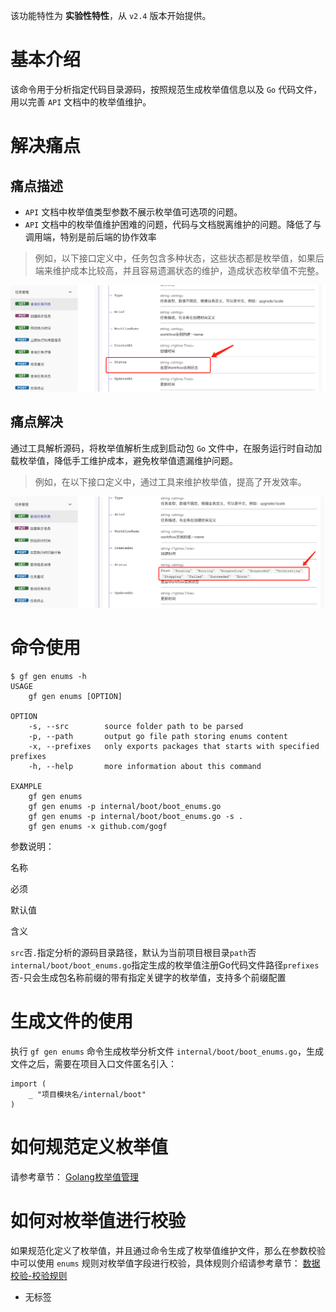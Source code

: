 该功能特性为 **实验性特性**，从 `v2.4` 版本开始提供。

# 基本介绍

该命令用于分析指定代码目录源码，按照规范生成枚举值信息以及 `Go` 代码文件，用以完善 `API` 文档中的枚举值维护。

# 解决痛点

## 痛点描述

- `API` 文档中枚举值类型参数不展示枚举值可选项的问题。
- `API` 文档中的枚举值维护困难的问题，代码与文档脱离维护的问题。降低了与调用端，特别是前后端的协作效率

> 例如，以下接口定义中，任务包含多种状态，这些状态都是枚举值，如果后端来维护成本比较高，并且容易遗漏状态的维护，造成状态枚举值不完整。

![](/download/attachments/86187843/image2023-4-24_14-49-11.png?version=1&modificationDate=1682318872442&api=v2)

## 痛点解决

通过工具解析源码，将枚举值解析生成到启动包 `Go` 文件中，在服务运行时自动加载枚举值，降低手工维护成本，避免枚举值遗漏维护问题。

> 例如，在以下接口定义中，通过工具来维护枚举值，提高了开发效率。

![](/download/attachments/86187843/image2023-4-24_14-48-13.png?version=1&modificationDate=1682318814110&api=v2)

# 命令使用

```
$ gf gen enums -h
USAGE
    gf gen enums [OPTION]

OPTION
    -s, --src        source folder path to be parsed
    -p, --path       output go file path storing enums content
    -x, --prefixes   only exports packages that starts with specified prefixes
    -h, --help       more information about this command

EXAMPLE
    gf gen enums
    gf gen enums -p internal/boot/boot_enums.go
    gf gen enums -p internal/boot/boot_enums.go -s .
    gf gen enums -x github.com/gogf
```

参数说明：

名称

必须

默认值

含义

`src`否`.`指定分析的源码目录路径，默认为当前项目根目录`path`否`internal/boot/boot_enums.go`指定生成的枚举值注册Go代码文件路径`prefixes`否-只会生成包名称前缀的带有指定关键字的枚举值，支持多个前缀配置

# 生成文件的使用

执行 `gf gen enums` 命令生成枚举分析文件 `internal/boot/boot_enums.go`，生成文件之后，需要在项目入口文件匿名引入：

```
import (
    _ "项目模块名/internal/boot"
)
```

# 如何规范定义枚举值

请参考章节： [Golang枚举值管理](/docs/框架设计/Golang枚举值管理)

# 如何对枚举值进行校验

如果规范化定义了枚举值，并且通过命令生成了枚举值维护文件，那么在参数校验中可以使用 `enums` 规则对枚举值字段进行校验，具体规则介绍请参考章节： [数据校验-校验规则](/docs/核心组件/数据校验/数据校验-校验规则#id-数据校验校验规则-%E6%95%B0%E6%8D%AE%E6%A0%A1%E9%AA%8C%E6%A0%A1%E9%AA%8C%E8%A7%84%E5%88%99-enums)

- 无标签